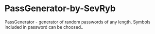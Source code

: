 # PassGenerator-by-SevRyb
PassGenerator - generator of random passwords of any length. Symbols included in password can be choosed..
